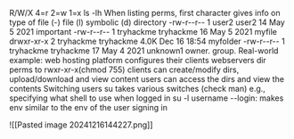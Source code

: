 
R/W/X 
	4=r 2=w 1=x
ls -lh 
When listing perms, first character gives info on type of file
	(-) file
	(l) symbolic 
	(d) directory
	-rw-r--r-- 1 user2     user2       14 May  5  2021 important
	-rw-r--r-- 1 tryhackme tryhackme   16 May  5  2021 myfile
	drwxr-xr-x 2 tryhackme tryhackme 4.0K Dec 16 18:54 myfolder
	-rw-r--r-- 1 tryhackme tryhackme   17 May  4  2021 unknown1
				owner.     group. 
Real-world example:
	web hosting platform configures their clients webservers dir perms to rwxr-xr-x(chmod 755) 
		clients can create/modify dirs, upload/download and view content
		users can access the dirs and view the contents
Switching users
	su 
		takes various switches (check man)
		e.g., 
		specifying what shell to use when logged in
		su -l username 
			--login: makes env similar to the env of the user signing in

![[Pasted image 20241216144227.png]]